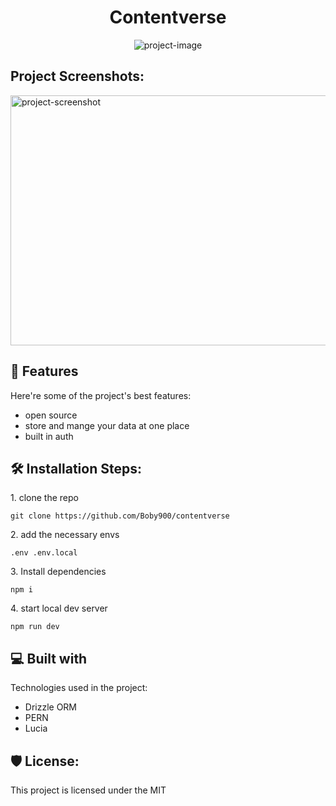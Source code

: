 <h1 align="center" id="title">Contentverse</h1>

<p align="center"><img src="https://socialify.git.ci/Boby900/contentverse/image?language=1&amp;logo=https%3A%2F%2Fimg.icons8.com%2Fcute-clipart%2F64%2Fkiwi.png&amp;name=1&amp;owner=1&amp;stargazers=1&amp;theme=Light" alt="project-image"></p>

<h2>Project Screenshots:</h2>

<img src="https://utfs.io/f/mv6tVVFLba0D7Zs6T9mGZhYBMHsPuzGl8TbUyRC6xrjN1KdX" alt="project-screenshot" width="800" height="400/">

  
  
<h2>🧐 Features</h2>

Here're some of the project's best features:

*   open source
*   store and mange your data at one place
*   built in auth

<h2>🛠️ Installation Steps:</h2>

<p>1. clone the repo</p>

```
git clone https://github.com/Boby900/contentverse
```

<p>2. add the necessary envs</p>

```
.env .env.local
```

<p>3. Install dependencies</p>

```
npm i
```

<p>4. start local dev server</p>

```
npm run dev
```

  
  
<h2>💻 Built with</h2>

Technologies used in the project:

*   Drizzle ORM
*   PERN
*   Lucia

<h2>🛡️ License:</h2>

This project is licensed under the MIT